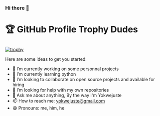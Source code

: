 ### Hi there 👋

# <p text-align="center">🏆 GitHub Profile Trophy Dudes</p>

[![trophy](https://github-profile-trophy.vercel.app/?username=yokwejuste)](https://github.com/ryo-ma/github-profile-trophy)


Here are some ideas to get you started:

- 🔭 I’m currently working on some personnal projects
- 🌱 I’m currently learning python
- 👯 I’m looking to collaborate on open source projects and available for hiring
- 🤔 I’m looking for help with my own repositories
- 💬 Ask me about anything, By the way I'm Yokwejuste
- 📫 How to reach me: yokwejuste@gmail.com
- 😄 Pronouns: me, him, he
